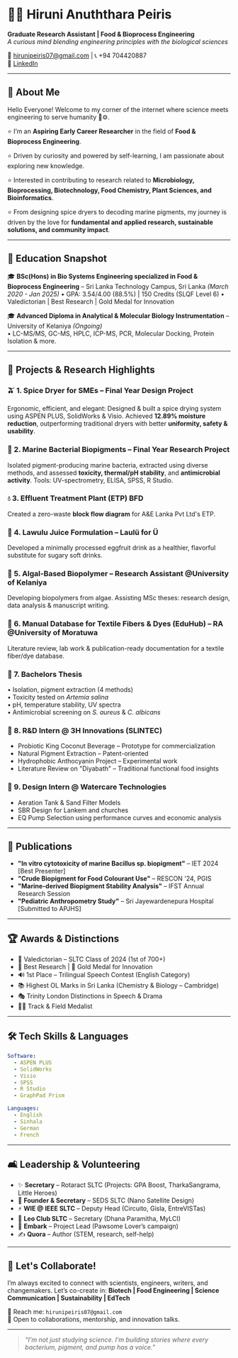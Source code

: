 # 👩‍🔬 Hiruni Anuththara Peiris

**Graduate Research Assistant | Food & Bioprocess Engineering**  
_A curious mind blending engineering principles with the biological sciences_

📧 hirunipeiris07@gmail.com | 📞 +94 704420887  
🔗 [LinkedIn](https://linkedin.com/in/hirunipeiris)

---

## 👋 About Me

Hello Everyone! Welcome to my corner of the internet where science meets engineering to serve humanity 🌱⚙️.  

⭐ I’m an **Aspiring Early Career Researcher** in the field of **Food & Bioprocess Engineering**.

⭐ Driven by curiosity and powered by self-learning, I am passionate about exploring new knowledge.

⭐ Interested in contributing to research related to **Microbiology, Bioprocessing, Biotechnology, Food Chemistry, Plant Sciences, and 
    Bioinformatics**. 

⭐ From designing spice dryers to decoding marine pigments, my journey is driven by the love for **fundamental and applied research, 
   sustainable solutions, and community impact**.

---

## 🧪 Education Snapshot

🎓 **BSc(Hons) in Bio Systems Engineering specialized in Food & Bioprocess Engineering** – Sri Lanka Technology Campus, Sri Lanka  _(March 2020 - Jan 2025)_
• GPA: 3.54/4.00 (88.5%) | 150 Credits (SLQF Level 6) 
• Valedictorian | Best Research | Gold Medal for Innovation

🎓 **Advanced Diploma in Analytical & Molecular Biology Instrumentation** – University of Kelaniya *(Ongoing)*  
• LC-MS/MS, GC-MS, HPLC, ICP-MS, PCR, Molecular Docking, Protein Isolation & more.

---

## 🌟 Projects & Research Highlights

### 🫒 1. Spice Dryer for SMEs – Final Year Design Project
Ergonomic, efficient, and elegant: Designed & built a spice drying system using ASPEN PLUS, SolidWorks & Visio. Achieved **12.89% moisture reduction**, outperforming traditional dryers with better **uniformity, safety & usability**.

### 🧪 2. Marine Bacterial Biopigments – Final Year Research Project  
Isolated pigment-producing marine bacteria, extracted using diverse methods, and assessed **toxicity, thermal/pH stability**, and **antimicrobial activity**. Tools: UV-spectrometry, ELISA, SPSS, R Studio.

### 💧 3. Effluent Treatment Plant (ETP) BFD  
Created a zero-waste **block flow diagram** for A&E Lanka Pvt Ltd's ETP.

### 🍇 4. Lawulu Juice Formulation – Laulü for Ü  
Developed a minimally processed eggfruit drink as a healthier, flavorful substitute for sugary soft drinks.

### 🧪 5. Algal-Based Biopolymer – Research Assistant @University of Kelaniya  
Developing biopolymers from algae. Assisting MSc theses: research design, data analysis & manuscript writing.

### 📓 6. Manual Database for Textile Fibers & Dyes (EduHub) – RA @University of Moratuwa  
Literature review, lab work & publication-ready documentation for a textile fiber/dye database.

### 🧪 7. Bachelors Thesis
• Isolation, pigment extraction (4 methods)  
• Toxicity tested on *Artemia salina*  
• pH, temperature stability, UV spectra  
• Antimicrobial screening on *S. aureus* & *C. albicans*

### 🍵 8. R&D Intern @ 3H Innovations (SLINTEC)
- Probiotic King Coconut Beverage – Prototype for commercialization
- Natural Pigment Extraction – Patent-oriented
- Hydrophobic Anthocyanin Project – Experimental work
- Literature Review on "Diyabath" – Traditional functional food insights

### 🌊 9. Design Intern @ Watercare Technologies
- Aeration Tank & Sand Filter Models
- SBR Design for Lankem and churches
- EQ Pump Selection using performance curves and economic analysis

---

## 📎 Publications

- **"In vitro cytotoxicity of marine Bacillus sp. biopigment"** – IET 2024 [Best Presenter]
- **"Crude Biopigment for Food Colourant Use"** – RESCON '24, PGIS
- **"Marine-derived Biopigment Stability Analysis"** – IFST Annual Research Session
- **"Pediatric Anthropometry Study"** – Sri Jayewardenepura Hospital [Submitted to APJHS]

---

## 🏆 Awards & Distinctions

- 🥇 Valedictorian – SLTC Class of 2024 (1st of 700+)
- 🥇 Best Research | 🥇 Gold Medal for Innovation
- 🔊 1st Place – Trilingual Speech Contest (English Category)
- 📚 Highest OL Marks in Sri Lanka (Chemistry & Biology – Cambridge)
- 🎭 Trinity London Distinctions in Speech & Drama
- 🏃‍♀️ Track & Field Medalist

---

## 🛠️ Tech Skills & Languages

```yaml
Software:
  - ASPEN PLUS
  - SolidWorks
  - Visio
  - SPSS
  - R Studio
  - GraphPad Prism

Languages:
  - English
  - Sinhala
  - German
  - French
```

---

## 🛋️ Leadership & Volunteering

- ✨ **Secretary** – Rotaract SLTC (Projects: GPA Boost, TharkaSangrama, Little Heroes)
- 🚀 **Founder & Secretary** – SEDS SLTC (Nano Satellite Design)
- ⚡ **WIE @ IEEE SLTC** – Deputy Head (Circuito, Gisla, EntreVISTas)
- 🦁 **Leo Club SLTC** – Secretary (Dhana Paramitha, MyLCI)
- 🐶 **Embark** – Project Lead (Pawsome Lover’s campaign)
- ✍️ **Quora** – Author (STEM, research, self-help)

---

## 🤝 Let's Collaborate!

I’m always excited to connect with scientists, engineers, writers, and changemakers. Let’s co-create in:
**Biotech | Food Engineering | Science Communication | Sustainability | EdTech**

📧 Reach me: `hirunipeiris07@gmail.com`  
💼 Open to collaborations, mentorship, and innovation talks.

---

> _“I’m not just studying science. I’m building stories where every bacterium, pigment, and pump has a voice.”_
